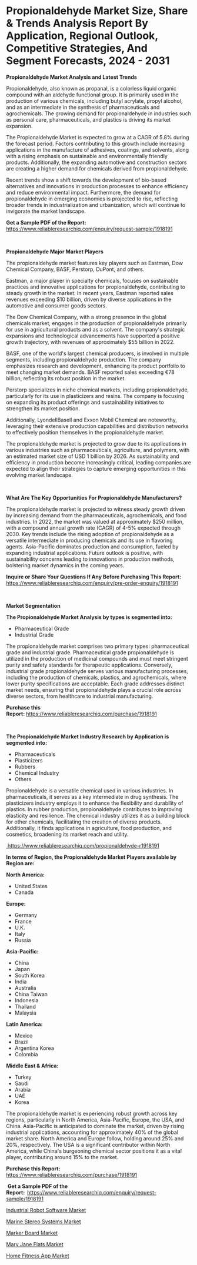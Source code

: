 <p><h1>Propionaldehyde Market Size, Share & Trends Analysis Report By Application, Regional Outlook, Competitive Strategies, And Segment Forecasts, 2024 - 2031</h1></p><p><strong>Propionaldehyde Market Analysis and Latest Trends</strong></p>
<p><p>Propionaldehyde, also known as propanal, is a colorless liquid organic compound with an aldehyde functional group. It is primarily used in the production of various chemicals, including butyl acrylate, propyl alcohol, and as an intermediate in the synthesis of pharmaceuticals and agrochemicals. The growing demand for propionaldehyde in industries such as personal care, pharmaceuticals, and plastics is driving its market expansion.</p><p>The Propionaldehyde Market is expected to grow at a CAGR of 5.8% during the forecast period. Factors contributing to this growth include increasing applications in the manufacture of adhesives, coatings, and solvents, along with a rising emphasis on sustainable and environmentally friendly products. Additionally, the expanding automotive and construction sectors are creating a higher demand for chemicals derived from propionaldehyde.</p><p>Recent trends show a shift towards the development of bio-based alternatives and innovations in production processes to enhance efficiency and reduce environmental impact. Furthermore, the demand for propionaldehyde in emerging economies is projected to rise, reflecting broader trends in industrialization and urbanization, which will continue to invigorate the market landscape.</p></p>
<p><strong>Get a Sample PDF of the Report:&nbsp;</strong> <a href="https://www.reliableresearchiq.com/enquiry/request-sample/1918191?utm_campaign=1123&utm_medium=2&utm_source=Github&utm_content=ia&utm_term=13112024&utm_id=propionaldehyde">https://www.reliableresearchiq.com/enquiry/request-sample/1918191</a></p>
<p>&nbsp;</p>
<p><strong>Propionaldehyde Major Market Players</strong></p>
<p><p>The propionaldehyde market features key players such as Eastman, Dow Chemical Company, BASF, Perstorp, DuPont, and others. </p><p>Eastman, a major player in specialty chemicals, focuses on sustainable practices and innovative applications for propionaldehyde, contributing to steady growth in the market. In recent years, Eastman reported sales revenues exceeding $10 billion, driven by diverse applications in the automotive and consumer goods sectors.</p><p>The Dow Chemical Company, with a strong presence in the global chemicals market, engages in the production of propionaldehyde primarily for use in agricultural products and as a solvent. The company's strategic expansions and technological advancements have supported a positive growth trajectory, with revenues of approximately $55 billion in 2022.</p><p>BASF, one of the world's largest chemical producers, is involved in multiple segments, including propionaldehyde production. The company emphasizes research and development, enhancing its product portfolio to meet changing market demands. BASF reported sales exceeding €78 billion, reflecting its robust position in the market.</p><p>Perstorp specializes in niche chemical markets, including propionaldehyde, particularly for its use in plasticizers and resins. The company is focusing on expanding its product offerings and sustainability initiatives to strengthen its market position.</p><p>Additionally, LyondellBasell and Exxon Mobil Chemical are noteworthy, leveraging their extensive production capabilities and distribution networks to effectively position themselves in the propionaldehyde market.</p><p>The propionaldehyde market is projected to grow due to its applications in various industries such as pharmaceuticals, agriculture, and polymers, with an estimated market size of USD 1 billion by 2026. As sustainability and efficiency in production become increasingly critical, leading companies are expected to align their strategies to capture emerging opportunities in this evolving market landscape.</p></p>
<p>&nbsp;</p>
<p><strong>What Are The Key Opportunities For Propionaldehyde Manufacturers?</strong></p>
<p><p>The propionaldehyde market is projected to witness steady growth driven by increasing demand from the pharmaceuticals, agrochemicals, and food industries. In 2022, the market was valued at approximately $250 million, with a compound annual growth rate (CAGR) of 4-5% expected through 2030. Key trends include the rising adoption of propionaldehyde as a versatile intermediate in producing chemicals and its use in flavoring agents. Asia-Pacific dominates production and consumption, fueled by expanding industrial applications. Future outlook is positive, with sustainability concerns leading to innovations in production methods, bolstering market dynamics in the coming years.</p></p>
<p><strong>Inquire or Share Your Questions If Any Before Purchasing This Report:</strong> <a href="https://www.reliableresearchiq.com/enquiry/pre-order-enquiry/1918191?utm_campaign=1123&utm_medium=2&utm_source=Github&utm_content=ia&utm_term=13112024&utm_id=propionaldehyde">https://www.reliableresearchiq.com/enquiry/pre-order-enquiry/1918191</a></p>
<p>&nbsp;</p>
<p><strong>Market Segmentation</strong></p>
<p><strong>The Propionaldehyde Market Analysis by types is segmented into:</strong></p>
<p><ul><li>Pharmaceutical Grade</li><li>Industrial Grade</li></ul></p>
<p><p>The propionaldehyde market comprises two primary types: pharmaceutical grade and industrial grade. Pharmaceutical grade propionaldehyde is utilized in the production of medicinal compounds and must meet stringent purity and safety standards for therapeutic applications. Conversely, industrial grade propionaldehyde serves various manufacturing processes, including the production of chemicals, plastics, and agrochemicals, where lower purity specifications are acceptable. Each grade addresses distinct market needs, ensuring that propionaldehyde plays a crucial role across diverse sectors, from healthcare to industrial manufacturing.</p></p>
<p><strong>Purchase this Report:&nbsp;</strong><a href="https://www.reliableresearchiq.com/purchase/1918191?utm_campaign=1123&utm_medium=2&utm_source=Github&utm_content=ia&utm_term=13112024&utm_id=propionaldehyde">https://www.reliableresearchiq.com/purchase/1918191</a></p>
<p>&nbsp;</p>
<p><strong>The Propionaldehyde Market Industry Research by Application is segmented into:</strong></p>
<p><ul><li>Pharmaceuticals</li><li>Plasticizers</li><li>Rubbers</li><li>Chemical Industry</li><li>Others</li></ul></p>
<p><p>Propionaldehyde is a versatile chemical used in various industries. In pharmaceuticals, it serves as a key intermediate in drug synthesis. The plasticizers industry employs it to enhance the flexibility and durability of plastics. In rubber production, propionaldehyde contributes to improving elasticity and resilience. The chemical industry utilizes it as a building block for other chemicals, facilitating the creation of diverse products. Additionally, it finds applications in agriculture, food production, and cosmetics, broadening its market reach and utility.</p></p>
<p><a href="https://www.reliableresearchiq.com/propionaldehyde-r1918191?utm_campaign=1123&utm_medium=2&utm_source=Github&utm_content=ia&utm_term=13112024&utm_id=propionaldehyde">&nbsp;https://www.reliableresearchiq.com/propionaldehyde-r1918191</a></p>
<p><strong>In terms of Region, the Propionaldehyde Market Players available by Region are:</strong></p>
<p>
    <p> <strong> North America: </strong>
        <ul>
            <li>United States</li>
            <li>Canada</li>
        </ul>
        </p> 
    <p> <strong> Europe: </strong>
        <ul>
            <li>Germany</li>
            <li>France</li>
            <li>U.K.</li>
            <li>Italy</li>
            <li>Russia</li>
        </ul>
        </p> 
    <p> <strong> Asia-Pacific: </strong>
        <ul>
            <li>China</li>
            <li>Japan</li>
            <li>South Korea</li>
            <li>India</li>
            <li>Australia</li>
            <li>China Taiwan</li>
            <li>Indonesia</li>
            <li>Thailand</li>
            <li>Malaysia</li>
        </ul>
        </p> 
    <p> <strong> Latin America: </strong>
        <ul>
            <li>Mexico</li>
            <li>Brazil</li>
            <li>Argentina Korea</li>
            <li>Colombia</li>
        </ul>
        </p> 
    <p> <strong> Middle East & Africa: </strong>
        <ul>
            <li>Turkey</li>
            <li>Saudi</li>
            <li>Arabia</li>
            <li>UAE</li>
            <li>Korea</li>
        </ul>
    </p>
    </p>
<p><p>The propionaldehyde market is experiencing robust growth across key regions, particularly in North America, Asia-Pacific, Europe, the USA, and China. Asia-Pacific is anticipated to dominate the market, driven by rising industrial applications, accounting for approximately 40% of the global market share. North America and Europe follow, holding around 25% and 20%, respectively. The USA is a significant contributor within North America, while China's burgeoning chemical sector positions it as a vital player, contributing around 15% to the market.</p></p>
<p><strong>Purchase this Report: </strong><a href="https://www.reliableresearchiq.com/purchase/1918191?utm_campaign=1123&utm_medium=2&utm_source=Github&utm_content=ia&utm_term=13112024&utm_id=propionaldehyde">https://www.reliableresearchiq.com/purchase/1918191</a></p>
<p>&nbsp;<strong>Get a Sample PDF of the Report:&nbsp;&nbsp;</strong><a href="https://www.reliableresearchiq.com/enquiry/request-sample/1918191?utm_campaign=1123&utm_medium=2&utm_source=Github&utm_content=ia&utm_term=13112024&utm_id=propionaldehyde">https://www.reliableresearchiq.com/enquiry/request-sample/1918191</a></p>
<p><strong></strong></p>
<p><p><a href="https://issuu.com/reportprime-2/docs/industrial-robot-software-market-si_12315d452c597e?utm_campaign=1123&utm_medium=2&utm_source=Github&utm_content=ia&utm_term=13112024&utm_id=propionaldehyde">Industrial Robot Software Market</a></p><p><a href="https://www.linkedin.com/pulse/marine-stereo-systems-industry-forecast-market-shifts-strategic-de4ec?utm_campaign=1123&utm_medium=2&utm_source=Github&utm_content=ia&utm_term=13112024&utm_id=propionaldehyde">Marine Stereo Systems Market</a></p><p><a href="https://www.linkedin.com/pulse/marker-board-market-velocity-111-cagr-trajectory-2024-2031-fngdc?utm_campaign=1123&utm_medium=2&utm_source=Github&utm_content=ia&utm_term=13112024&utm_id=propionaldehyde">Marker Board Market</a></p><p><a href="https://www.linkedin.com/pulse/analyzing-global-mary-jane-flats-market-growth-prospects-future-yoouc?utm_campaign=1123&utm_medium=2&utm_source=Github&utm_content=ia&utm_term=13112024&utm_id=propionaldehyde">Mary Jane Flats Market</a></p><p><a href="https://issuu.com/reportprime-2/docs/home-fitness-app-market-size-2030.p_5fe40d176dbbdf?utm_campaign=1123&utm_medium=2&utm_source=Github&utm_content=ia&utm_term=13112024&utm_id=propionaldehyde">Home Fitness App Market</a></p></p>